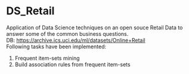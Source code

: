 # DS_Retail
 Application of Data Science techniques on an open souce Retail Data to answer some of the common business questions. <Br>
 DB: https://archive.ics.uci.edu/ml/datasets/Online+Retail <Br>
 Following tasks have been implemented:
 1) Frequent item-sets mining
 2) Build association rules from frequent item-sets
